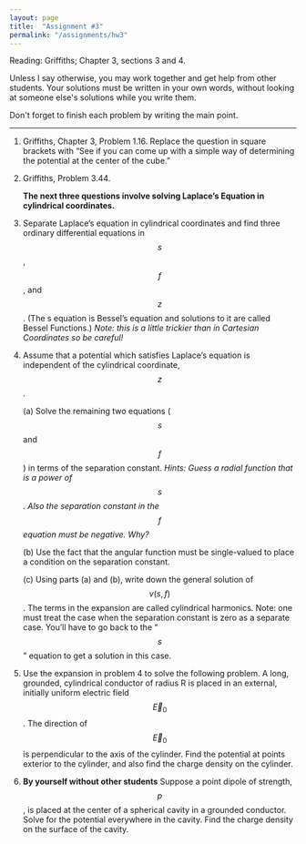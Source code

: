 ```yaml
---
layout: page
title:  "Assignment #3"
permalink: "/assignments/hw3"
---
```


Reading: Griffiths; Chapter 3, sections 3 and 4.

Unless I say otherwise, you may work together and get help from other students. Your solutions must be written in your own words, without looking at someone else's solutions while
you write them.

Don't forget to finish each problem by writing the main point.

______________________________________________________________________________

1.   Griffiths, Chapter 3, Problem 1.16. Replace the question in square brackets with “See if you can come up with a simple way of determining the potential at the center of the cube.”

2.   Griffiths, Problem 3.44.

     **The next three questions involve solving Laplace’s Equation in cylindrical coordinates.**

3.   Separate Laplace’s equation in cylindrical coordinates and find three ordinary 
differential equations in $$s$$, $$f$$, and $$z$$. (The s equation is Bessel’s equation and 
solutions to it are called Bessel Functions.) *Note: this is a little trickier 
than in Cartesian Coordinates so be careful!*

4.   Assume that a potential which satisfies Laplace’s equation is independent of the cylindrical coordinate, $$z$$.

     (a) Solve the remaining two equations ($$s$$ and $$f$$) in terms of the separation constant. 
     *Hints: Guess a radial function that is a power of $$s$$. Also the separation constant in the $$f$$ equation must be negative. Why?*

     (b) Use the fact that the angular function must be single-valued to place a condition on the
separation constant.

     (c) Using parts (a) and (b), write down the general solution of $$v(s, f)$$. The terms in the expansion
are called cylindrical harmonics. Note: one must treat the case when the separation
constant is zero as a separate case. You’ll have to go back to the “$$s$$” equation to get a
solution in this case.

5.    Use the expansion in problem 4 to solve the following problem. A long, 
grounded, cylindrical conductor of radius R is placed in an external, initially 
uniform electric field $$\vec{E}_0$$. The direction of  $$\vec{E}_0$$
is perpendicular to the axis of the cylinder. Find the potential at points exterior to the
cylinder, and also find the charge density on the cylinder.

6.    **By yourself without other students** Suppose a point dipole of strength, $$p$$, 
is placed at the center of a spherical cavity in a grounded conductor.
Solve for the potential everywhere in the cavity. Find
the charge density on the surface of the cavity.
